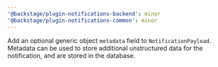 ```yaml
---
'@backstage/plugin-notifications-backend': minor
'@backstage/plugin-notifications-common': minor
---
```


Add an optional generic object `metadata` field to `NotificationPayload`. Metadata can be used to store additional unstructured data for the notification, and are stored in the database.
